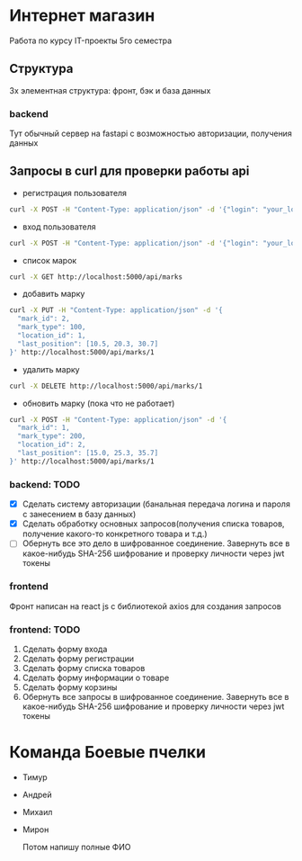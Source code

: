 # Интернет магазин
Работа по курсу IT-проекты 5го семестра

## Структура
3х элементная структура: фронт, бэк и база данных

### backend
Тут обычный сервер на fastapi с возможностью авторизации, получения данных

## Запросы в curl для проверки работы api

* регистрация пользователя
```bash
curl -X POST -H "Content-Type: application/json" -d '{"login": "your_login", "password": "your_password", "access_level": "1"}' http://localhost:5000/api/register
```
* вход пользователя
```bash
curl -X POST -H "Content-Type: application/json" -d '{"login": "your_login", "password": "your_password"}' http://localhost:5000/api/login
```

* список марок
```bash
curl -X GET http://localhost:5000/api/marks
```

* добавить марку
```bash
curl -X PUT -H "Content-Type: application/json" -d '{ 
  "mark_id": 2,    
  "mark_type": 100,
  "location_id": 1,
  "last_position": [10.5, 20.3, 30.7]
}' http://localhost:5000/api/marks/1
```
* удалить марку
```bash
curl -X DELETE http://localhost:5000/api/marks/1
```

* обновить марку (пока что не работает)
```bash
curl -X POST -H "Content-Type: application/json" -d '{   
  "mark_id": 1,
  "mark_type": 200,
  "location_id": 2,
  "last_position": [15.0, 25.3, 35.7]
}' http://localhost:5000/api/marks/1
```

### backend: TODO
  - [x] Сделать систему авторизации (банальная передача логина и пароля с занесением в базу данных)
  - [x] Сделать обработку основных запросов(получения списка товаров, получение какого-то конкретного товара и т.д.)
  - [ ] Обернуть все это дело в шифрованное соединение. Завернуть все в какое-нибудь SHA-256 шифрование и проверку личности через jwt токены

### frontend
  Фронт написан на react js с библиотекой axios для создания запросов

### frontend: TODO
  1. Сделать форму входа
  2. Сделать форму регистрации
  3. Сделать форму списка товаров
  4. Сделать форму информации о товаре
  5. Сделать форму корзины
  6. Обернуть все запросы в шифрованное соединение. Завернуть все в какое-нибудь SHA-256 шифрование и проверку личности через jwt токены

# Команда Боевые пчелки
- Тимур
- Андрей
- Михаил
- Мирон

    Потом напишу полные ФИО
